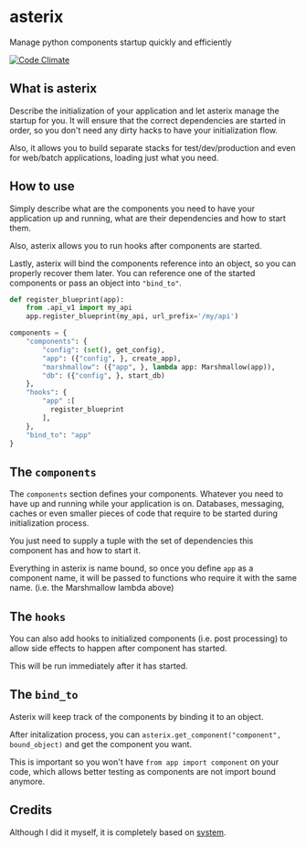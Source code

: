 # asterix
Manage python components startup quickly and efficiently

[![Code Climate](https://codeclimate.com/github/hkupty/asterix/badges/gpa.svg)](https://codeclimate.com/github/hkupty/asterix)

## What is asterix

Describe the initialization of your application and let asterix manage the
startup for you. It will ensure that the correct dependencies are started
in order, so you don't need any dirty hacks to have your initialization flow.

Also, it allows you to build separate stacks for test/dev/production and even
for web/batch applications, loading just what you need.

## How to use

Simply describe what are the components you need to have your application up
and running, what are their dependencies and how to start them.

Also, asterix allows you to run hooks after components are started.

Lastly, asterix will bind the components reference into an object, so you can
properly recover them later. You can reference one of the started components
or pass an object into `"bind_to"`.

```python
def register_blueprint(app):
    from .api_v1 import my_api
    app.register_blueprint(my_api, url_prefix='/my/api')

components = {
    "components": {
        "config": (set(), get_config),
        "app": ({"config", }, create_app),
        "marshmallow": ({"app", }, lambda app: Marshmallow(app)),
        "db": ({"config", }, start_db)
    },
    "hooks": {
        "app" :[
          register_blueprint
        ],
    },
    "bind_to": "app"
}
```

## The `components`
The `components` section defines your components. Whatever you need to have
up and running while your application is on. Databases, messaging, caches or
even smaller pieces of code that require to be started during initialization
process.

You just need to supply a tuple with the set of dependencies this component
has and how to start it.

Everything in asterix is name bound, so once you define `app` as a component
name, it will be passed to functions who require it with the same name.
(i.e. the Marshmallow lambda above)

## The `hooks`

You can also add hooks to initialized components (i.e. post processing) to
allow side effects to happen after component has started.

This will be run immediately after it has started.

## The `bind_to`

Asterix will keep track of the components by binding it to an object.

After initalization process, you can
`asterix.get_component("component", bound_object)` and get the component
you want.

This is important so you won't have `from app import component` on your code,
which allows better testing as components are not import bound anymore.


## Credits
Although I did it myself, it is completely based on
[system](https://github.com/danielsz/system).
